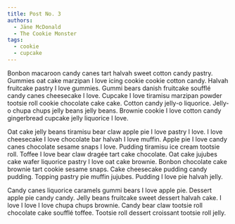 ```yaml
---
title: Post No. 3
authors:
  - Jäne McDonald
  - The Cookie Monster
tags:
  - cookie
  - cupcake
---
```

Bonbon macaroon candy canes tart halvah sweet cotton candy pastry. Gummies oat cake marzipan I love icing cookie cookie cotton candy. Halvah fruitcake pastry I love gummies. Gummi bears danish fruitcake soufflé candy canes cheesecake I love. Cupcake I love tiramisu marzipan powder tootsie roll cookie chocolate cake cake. Cotton candy jelly-o liquorice. Jelly-o chupa chups jelly beans jelly beans. Brownie cookie I love cotton candy gingerbread cupcake jelly liquorice I love.

Oat cake jelly beans tiramisu bear claw apple pie I love pastry I love. I love cheesecake I love chocolate bar halvah I love muffin. Apple pie I love candy canes chocolate sesame snaps I love. Pudding tiramisu ice cream tootsie roll. Toffee I love bear claw dragée tart cake chocolate. Oat cake jujubes cake wafer liquorice pastry I love oat cake brownie. Bonbon chocolate cake brownie tart cookie sesame snaps. Cake cheesecake pudding candy pudding. Topping pastry pie muffin jujubes. Pudding I love pie halvah jelly.

Candy canes liquorice caramels gummi bears I love apple pie. Dessert apple pie candy candy. Jelly beans fruitcake sweet dessert halvah cake. I love I love I love chupa chups brownie. Candy bear claw tootsie roll chocolate cake soufflé toffee. Tootsie roll dessert croissant tootsie roll jelly.
